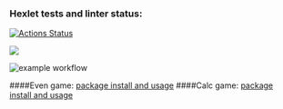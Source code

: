### Hexlet tests and linter status:
[![Actions Status](https://github.com/SergeyZubkov/frontend-project-lvl1/workflows/hexlet-check/badge.svg)](https://github.com/SergeyZubkov/frontend-project-lvl1/actions)

<a href="https://codeclimate.com/github/codeclimate/codeclimate/maintainability"><img src="https://api.codeclimate.com/v1/badges/a99a88d28ad37a79dbf6/maintainability" /></a>

![example workflow](https://github.com/SergeyZubkov/frontend-project-lvl1/actions/workflows/myWorkflow.yml/badge.svg)

####Even game:
[package install and usage](https://asciinema.org/a/0i3XShuVujOkMlvgY4byjY4ft)
####Calc game:
[package install and usage](https://asciinema.org/a/rF5gnrAZNKFDxSADayQ7JDNl1)
